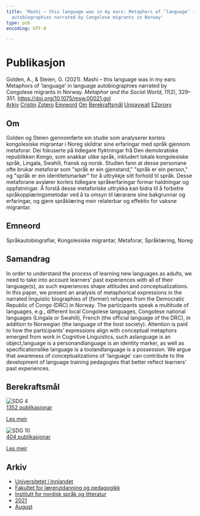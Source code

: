 ```yaml
---
title: 'Mashi – this language was in my ears: Metaphors of ‘language’ in language
  autobiographies narrated by Congolese migrants in Norway'
type: pub
encoding: UTF-8

---
```

<h1>Publikasjon</h1>
<article id="csl-bib-container-WK74DMP7" class="csl-bib-container">
  <div class="csl-bib-body"> <div class="csl-entry">Golden, A., &#38; Steien, G. (2021). Mashi – this language was in my ears: Metaphors of ‘language’ in language autobiographies narrated by Congolese migrants in Norway. <i>Metaphor and the Social World</i>, <i>11</i>(2), 329–351. <a href="https://doi.org/10.1075/msw.00021.gol">https://doi.org/10.1075/msw.00021.gol</a></div> </div>
  <div class="csl-bib-buttons">
    <a href="#taxonomy-article-WK74DMP7" alt="archive" class="csl-bib-button">Arkiv</a>
    <a href="https://app.cristin.no/results/show.jsf?id=1929996" alt="Cristin" class="csl-bib-button">Cristin</a>
    <a href="http://zotero.org/groups/5881554/items/WK74DMP7" alt="Zotero" class="csl-bib-button">Zotero</a>
    <a href="#keywords-article-WK74DMP7" alt="keywords" class="csl-bib-button">Emneord</a>
    <a href="#about-article-WK74DMP7" alt="about_pub" class="csl-bib-button">Om</a>
    <a href="#sdg-article-WK74DMP7" alt="sdg" class="csl-bib-button">Berekraftsmål</a>
    <a href="https://www.duo.uio.no/bitstream/10852/92131/1/MSW_Golden_Steien_Mashi.pdf" alt="Unpaywall" class="csl-bib-button">Unpaywall</a>
    <a href="https://www.duo.uio.no/bitstream/10852/92131/1/MSW_Golden_Steien_Mashi.pdf" alt="EZproxy" class="csl-bib-button">EZproxy</a>
  </div>
  <div id="csl-bib-meta-container-WK74DMP7"></div>
</article>
<div id="csl-bib-meta-WK74DMP7" class="csl-bib-meta">
  <article id="about-article-WK74DMP7" class="about_pub-article">
    <h1>Om</h1>
    Golden og Steien gjennomførte ein studie som analyserer korleis kongolesiske migrantar i Noreg skildrar sine erfaringar med språk gjennom metaforar. Dei fokuserte på tidlegare flyktningar frå Den demokratiske republikken Kongo, som snakkar ulike språk, inkludert lokale kongolesiske språk, Lingala, Swahili, fransk og norsk. Studien fann at desse personane ofte brukar metaforar som "språk er ein gjenstand," "språk er ein person," og "språk er ein identitetsmarkør" for å uttrykkje sitt forhold til språk. Desse metaforane avslører korleis tidlegare språkerfaringar formar haldningar og oppfatningar. Å forstå desse metaforiske uttrykka kan bidra til å forbetre språkopplæringsmetodar ved å ta omsyn til lærarane sine bakgrunnar og erfaringar, og gjere språklæring meir relaterbar og effektiv for vaksne migrantar.
  </article>
  <article id="keywords-article-WK74DMP7" class="keywords-article">
    <h1>Emneord</h1>
    Språkautobiografiar, Kongolesiske migrantar, Metaforar, Språklæring, Noreg
  </article>
  <article id="abstract-article-WK74DMP7" class="abstract-article">
    <h1>Samandrag</h1>
    In order to understand the process of learning new languages as adults, we need to take into account learners’ past experiences with all of their language(s), as such experiences shape attitudes and conceptualizations. In this paper, we present an analysis of metaphorical expressions in the narrated linguistic biographies of (former) refugees from the Democratic Republic of Congo (DRC) in Norway. The participants speak a multitude of languages, e.g., different local Congolese languages, Congolese national languages (Lingala or Swahili), French (the official language of the DRC), in addition to Norwegian (the language of the host society). Attention is paid to how the participants’ expressions align with conceptual metaphors emerged from work in Cognitive Linguistics, such aslanguage is an object,language is a personandlanguage is an identity marker, as well as specificationslike language is a toolandlanguage is a possession. We argue that awareness of conceptualizations of ‘language’ can contribute to the development of language training pedagogies that better reflect learners’ past experiences.
  </article>
  <article id="sdg-article-WK74DMP7" class="sdg-article">
    <h1>Berekraftsmål</h1>
    <div class="sdg-container"><div id="sdg4" class="sdg">
        <img src="{{< params subfolder >}}images/sdg/sdg04_nn.png" class="image" alt="SDG 4">
        <div class="sdg-overlay">
          <a href="{{< params subfolder >}}nn/archive/?sdg=4#archive" class="sdg-publication-count"><span>1352</span> publikasjonar</a>
          <p><a href="https://fn.no/om-fn/fns-baerekraftsmaal/god-utdanning?lang=nno-NO" class="sdg-read-more">Les meir</a></p>
        </div>
      </div> <div id="sdg10" class="sdg">
        <img src="{{< params subfolder >}}images/sdg/sdg10_nn.png" class="image" alt="SDG 10">
        <div class="sdg-overlay">
          <a href="{{< params subfolder >}}nn/archive/?sdg=10#archive" class="sdg-publication-count"><span>404</span> publikasjonar</a>
          <p><a href="https://fn.no/om-fn/fns-baerekraftsmaal/mindre-ulikhet?lang=nno-NO" class="sdg-read-more">Les meir</a></p>
        </div>
      </div></div>
  </article>
  <article id="taxonomy-article-WK74DMP7" class="taxonomy-article">
    <h1>Arkiv</h1>
    <ul>
      <li><a href="{{< params subfolder >}}nn/archive/?key=3DCRN523">Universitetet i Innlandet</a></li>
      <li><a href="{{< params subfolder >}}nn/archive/?key=WYNZA47F">Fakultet for lærerutdanning og pedagogikk</a></li>
      <li><a href="{{< params subfolder >}}nn/archive/?key=T9U6ILTU">Institutt for nordisk språk og litteratur</a></li>
      <li><a href="{{< params subfolder >}}nn/archive/?key=IAPSBJWP">2021</a></li>
      <li><a href="{{< params subfolder >}}nn/archive/?key=R92NFA53">August</a></li>
    </ul>
  </article>
</div>
